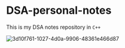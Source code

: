# DSA-personal-notes
This is my DSA notes repository in `C++`

![3d10f761-1027-4d0a-9906-48361e466d87](https://github.com/SurajPratap10/DSA-personal-notes/assets/92919173/d49d42ae-7198-4556-8638-d7c5631a45b5)

